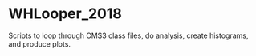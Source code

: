 # WHLooper_2018
Scripts to loop through CMS3 class files, do analysis, create histograms, and produce plots.
